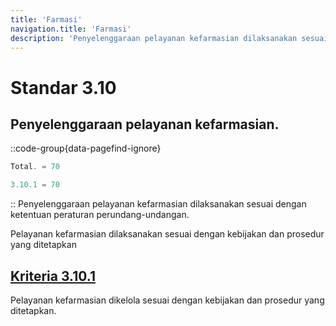 ```yaml
---
title: 'Farmasi'
navigation.title: 'Farmasi'
description: 'Penyelenggaraan pelayanan kefarmasian dilaksanakan sesuai dengan ketentuan peraturan perundang-undangan. Pelayanan kefarmasian dilaksanakan sesuai dengan kebijakan dan prosedur yang ditetapkan '
---
```


# Standar 3.10
## Penyelenggaraan pelayanan kefarmasian. 
::code-group{data-pagefind-ignore}
```js [Nilai]
Total. = 70
```
```js [Kriteria]
3.10.1 = 70
```
::
Penyelenggaraan pelayanan kefarmasian dilaksanakan sesuai dengan ketentuan peraturan perundang-undangan. 

Pelayanan kefarmasian dilaksanakan sesuai dengan kebijakan dan prosedur yang ditetapkan 

## [Kriteria 3.10.1](/3/10/1) 
Pelayanan kefarmasian dikelola sesuai dengan kebijakan dan prosedur yang ditetapkan. 



